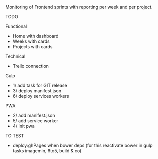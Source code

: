 Monitoring of Frontend sprints with reporting per week and per project.


TODO

Functional
- Home with dashboard
- Weeks with cards
- Projects with cards

Technical
- Trello connection

Gulp
- 1/ add task for GIT release
- 3/ deploy manifest.json
- 6/ deploy services workers

PWA
- 2/ add manifest.json
- 5/ add service worker
- 4/ init pwa

TO TEST
- deploy:ghPages when bower deps (for this reactivate bower in gulp tasks imagemin, 6to5, build & co)
